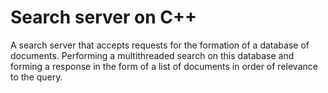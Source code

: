 # Search server on C++
A search server that accepts requests for the formation of a database of documents. Performing a multithreaded search on this database and forming a response in the form of a list of documents in order of relevance to the query.
